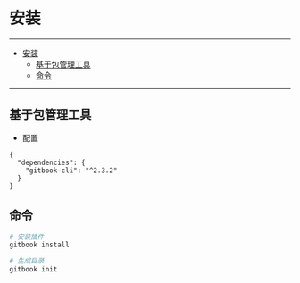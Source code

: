 # 安装

------

- [安装](#安装)
  - [基于包管理工具](#基于包管理工具)
  - [命令](#命令)
  
------

## 基于包管理工具

- 配置

```
{
  "dependencies": {
    "gitbook-cli": "^2.3.2"
  }
}
```

## 命令
``` sh
# 安装插件
gitbook install
```

``` sh
# 生成目录
gitbook init
```
